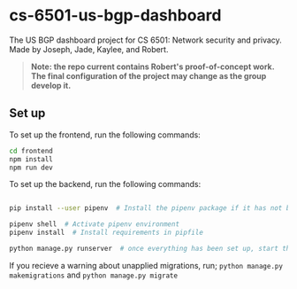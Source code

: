 # cs-6501-us-bgp-dashboard

The US BGP dashboard project for CS 6501: Network security and privacy. Made by Joseph, Jade, Kaylee, and Robert.

> **Note: the repo current contains Robert's proof-of-concept work. The final configuration of the project may change as the group develop it.**

## Set up

To set up the frontend, run the following commands:

```bash
cd frontend
npm install
npm run dev
```

To set up the backend, run the following commands:

```bash

pip install --user pipenv  # Install the pipenv package if it has not been installed already

pipenv shell  # Activate pipenv environment
pipenv install  # Install requirements in pipfile

python manage.py runserver  # once everything has been set up, start the django server to see the app running on http://127.0.0.1:8000/
```

If you recieve a warning about unapplied migrations, run;
`python manage.py makemigrations` and `python manage.py migrate`
